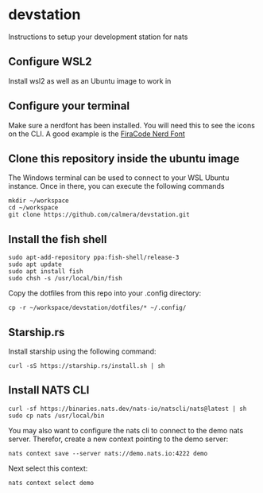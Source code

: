 # devstation

Instructions to setup your development station for nats

## Configure WSL2

Install wsl2 as well as an Ubuntu image to work in

## Configure your terminal

Make sure a nerdfont has been installed. You will need this to see the icons on the CLI.
A good example is the [FiraCode Nerd Font](https://www.nerdfonts.com/font-downloads)

## Clone this repository inside the ubuntu image

The Windows terminal can be used to connect to your WSL Ubuntu instance. Once in there, you can execute the following commands

```shell
mkdir ~/workspace
cd ~/workspace
git clone https://github.com/calmera/devstation.git
```

## Install the fish shell

```shell
sudo apt-add-repository ppa:fish-shell/release-3
sudo apt update
sudo apt install fish
sudo chsh -s /usr/local/bin/fish
```

Copy the dotfiles from this repo into your .config directory:

```shell
cp -r ~/workspace/devstation/dotfiles/* ~/.config/
```

## Starship.rs

Install starship using the following command:

```shell
curl -sS https://starship.rs/install.sh | sh
```

## Install NATS CLI

```shell
curl -sf https://binaries.nats.dev/nats-io/natscli/nats@latest | sh
sudo cp nats /usr/local/bin
```

You may also want to configure the nats cli to connect to the demo nats server. Therefor, create a new context pointing to the demo server:

```shell
nats context save --server nats://demo.nats.io:4222 demo
```

Next select this context:

```shell
nats context select demo
```
